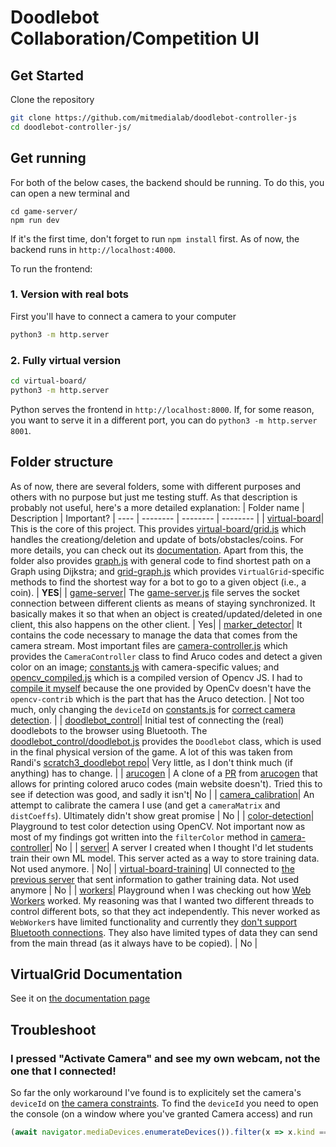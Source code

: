 # Doodlebot Collaboration/Competition UI
## Get Started
Clone the repository

```bash
git clone https://github.com/mitmedialab/doodlebot-controller-js
cd doodlebot-controller-js/
```
## Get running
For both of the below cases, the backend should be running. To do this, you can open a new terminal and
```
cd game-server/
npm run dev
```
If it's the first time, don't forget to run `npm install` first. As of now, the backend runs in `http://localhost:4000`.

To run the frontend:

### 1. Version with real bots
First you'll have to connect a camera to your computer
```bash
python3 -m http.server
```
### 2. Fully virtual version
```bash
cd virtual-board/
python3 -m http.server
```

Python serves the frontend in `http://localhost:8000`. If, for some reason, you want to serve it in a different port, you can do `python3 -m http.server 8001`.

## Folder structure
As of now, there are several folders, some with different purposes and others with no purpose but just me testing stuff. As that description is probably not useful, here's a more detailed explanation:
| Folder name | Description | Important? | 
---- | -------- | -------- | -------- |
| [virtual-board](./virtual-board/)| This is the core of this project. This provides [virtual-board/grid.js](./virtual-board/grid.js) which handles the creationg/deletion and update of bots/obstacles/coins. For more details, you can check out its [documentation](#documentation). Apart from this, the folder also provides [graph.js](./virtual-board/graph.js) with general code to find shortest path on a Graph using Dijkstra; and [grid-graph.js](./virtual-board/grid-graph.js) which provides `VirtualGrid`-specific methods to find the shortest way for a bot to go to a given object (i.e., a coin). | **YES**|
| [game-server](./game-server/)| The [game-server.js](./game-server/game-server.js) file serves the socket connection between different clients as means of staying synchronized. It basically makes it so that when an object is created/updated/deleted in one client, this also happens on the other client. | Yes|
| [marker_detector](./marker_detector/)| It contains the code necessary to manage the data that comes from the camera stream. Most important files are [camera-controller.js](./marker_detector/camera-controller.js) which provides the `CameraController` class to find Aruco codes and detect a given color on an image; [constants.js](./marker_detector/constants.js) with camera-specific values; and [opencv_compiled.js](./marker_detector/opencv_compiled.js) which is a compiled version of Opencv JS. I had to [compile it myself](https://docs.opencv.org/3.4/d4/da1/tutorial_js_setup.html) because the one provided by OpenCv doesn't have the `opencv-contrib` which is the part that has the Aruco detection. | Not too much, only changing the `deviceId` on [constants.js](./marker_detector/constants.js) for [correct camera detection](#i-pressed-activate-camera-and-see-my-own-webcam-not-the-one-that-i-connected).  |
| [doodlebot_control](./doodlebot_control/)| Initial test of connecting the (real) doodlebots to the browser using Bluetooth. The [doodlebot_control/doodlebot.js](./doodlebot_control/doodlebot.js) provides the `Doodlebot` class, which is used in the final physical version of the game. A lot of this was taken from Randi's [scratch3_doodlebot repo](https://github.com/mitmedialab/prg-extension-boilerplate/tree/robotdev/packages/scratch-vm/src/extensions/scratch3_doodlebot)| Very little, as I don't think much (if anything) has to change. |
| [arucogen](./arucogen/) | A clone of a [PR](https://github.com/vwvw/arucogen) from [arucogen](https://chev.me/arucogen/) that allows for printing colored aruco codes (main website doesn't). Tried this to see if detection was good, and sadly it isn't| No | 
| [camera_calibration](./camera_calibration/)| An attempt to calibrate the camera I use (and get a `cameraMatrix` and `distCoeffs`). Ultimately didn't show great promise | No |
| [color-detection](./color-detection/)| Playground to test color detection using OpenCV. Not important now as most of my findings got written into the `filterColor` method in [camera-controller](./marker_detector/camera-controller.js)| No |
| [server](./server/)| A server I created when I thought I'd let students train their own ML model. This server acted as a way to store training data. Not used anymore.  | No|
| [virtual-board-training](./virtual-board-training/)| UI connected to [the previous server](./server/) that sent information to gather training data. Not used anymore | No  |
| [workers](./workers/)| Playground when I was checking out how [Web Workers](https://developer.mozilla.org/en-US/docs/Web/API/Web_Workers_API/Using_web_workers) worked. My reasoning was that I wanted two different threads to control different bots, so that they act independently. This never worked as `WebWorker`s have limited functionality and currently they [don't support Bluetooth connections](https://github.com/WebBluetoothCG/web-bluetooth/issues/422). They also have limited types of data they can send from the main thread (as it always have to be copied). | No |


## VirtualGrid Documentation
See it on [the documentation page](./virtual-grid-documentation.md)

## Troubleshoot

### I pressed "Activate Camera" and see my own webcam, not the one that I connected!

So far the only workaround I've found is to explicitely set the camera's `deviceId` on [the camera constraints](./marker_detector/constants.js). To find the `deviceId` you need to open the console (on a window where you've granted Camera access) and run 

```javascript
(await navigator.mediaDevices.enumerateDevices()).filter(x => x.kind === "videoinput")
```
